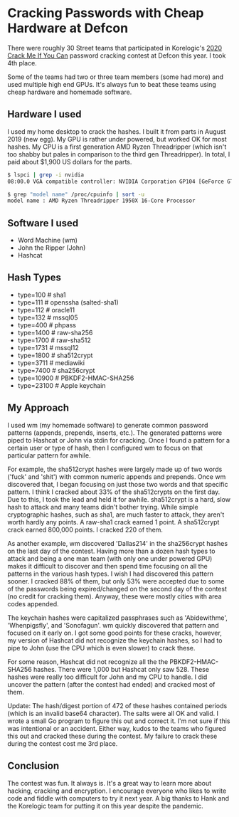 # Cracking Passwords with Cheap Hardware at Defcon

There were roughly 30 Street teams that participated in Korelogic's [2020 Crack Me If You Can](https://contest-2020.korelogic.com/) password cracking contest at Defcon this year. I took 4th place. 

Some of the teams had two or three team members (some had more) and used multiple high end GPUs. It's always fun to beat these teams using cheap hardware and homemade software. 

## Hardware I used

I used my home desktop to crack the hashes. I built it from parts in August 2019 (new egg). My GPU is rather under powered, but worked OK for most hashes. My CPU is a first generation AMD Ryzen Threadripper (which isn't too shabby but pales in comparison to the third gen Threadripper). In total, I paid about $1,900 US dollars for the parts.

```bash
$ lspci | grep -i nvidia
08:00.0 VGA compatible controller: NVIDIA Corporation GP104 [GeForce GTX 1060 6GB] (rev a1)
```

```bash
$ grep "model name" /proc/cpuinfo | sort -u
model name : AMD Ryzen Threadripper 1950X 16-Core Processor
```

## Software I used

 * Word Machine (wm)
 * John the Ripper (John)
 * Hashcat

## Hash Types

 * type=100  # sha1
 * type=111  # openssha (salted-sha1)
 * type=112  # oracle11
 * type=132  # mssql05
 * type=400  # phpass
 * type=1400 # raw-sha256
 * type=1700 # raw-sha512
 * type=1731 # mssql12
 * type=1800 # sha512crypt
 * type=3711 # mediawiki
 * type=7400 # sha256crypt
 * type=10900 # PBKDF2-HMAC-SHA256
 * type=23100 # Apple keychain

## My Approach

I used wm (my homemade software) to generate common password patterns (appends, prepends, inserts, etc.). The generated patterns were piped to Hashcat or John via stdin for cracking. Once I found a pattern for a certain user or type of hash, then I configured wm to focus on that particular pattern for awhile.

For example, the sha512crypt hashes were largely made up of two words ('fuck' and 'shit') with common numeric appends and prepends. Once wm discovered that, I began focusing on just those two words and that specific pattern. I think I cracked about 33% of the sha512crypts on the first day. Due to this, I took the lead and held it for awhile. sha512crypt is a hard, slow hash to attack and many teams didn't bother trying. While simple cryptographic hashes, such as sha1, are much faster to attack, they aren't worth hardly any points. A raw-sha1 crack earned 1 point. A sha512crypt crack earned 800,000 points. I cracked 220 of them.

As another example, wm discovered 'Dallas214' in the sha256crypt hashes on the last day of the contest. Having more than a dozen hash types to attack and being a one man team (with only one under powered GPU) makes it difficult to discover and then spend time focusing on all the patterns in the various hash types. I wish I had discovered this pattern sooner. I cracked 88% of them, but only 53% were accepted due to some of the passwords being expired/changed on the second day of the contest (no credit for cracking them). Anyway, these were mostly cities with area codes appended.

The keychain hashes were capitalized passphrases such as 'Abidewithme', 'Whenpigsfly', and 'Sonofagun'. wm quickly discovered that pattern and focused on it early on. I got some good points for these cracks, however, my version of Hashcat did not recognize the keychain hashes, so I had to pipe to John (use the CPU which is even slower) to crack these. 

For some reason, Hashcat did not recognize all the the PBKDF2-HMAC-SHA256 hashes. There were 1,000 but Hashcat only saw 528. These hashes were really too difficult for John and my CPU to handle. I did uncover the pattern (after the contest had ended) and cracked most of them. 

Update: The hash/digest portion of 472 of these hashes contained periods (which is an invalid base64 character). The salts were all OK and valid. I wrote a small Go program to figure this out and correct it. I'm not sure if this was intentional or an accident. Either way, kudos to the teams who figured this out and cracked these during the contest. My failure to crack these during the contest cost me 3rd place.

## Conclusion

The contest was fun. It always is. It's a great way to learn more about hacking, cracking and encryption. I encourage everyone who likes to write code and fiddle with computers to try it next year. A big thanks to Hank and the Korelogic team for putting it on this year despite the pandemic.
